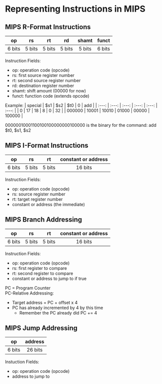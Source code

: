 # Representing Instructions in MIPS

## MIPS R-Format Instructions
| op     | rs     | rt     | rd     | shamt  | funct  | 
| :---:  | :---:  | :---:  | :---:  | :---:  | :---:  |
| 6 bits | 5 bits | 5 bits | 5 bits | 5 bits | 6 bits |

Instruction Fields:
* op: operation code (opcode)
* rs: first source register number
* rt: second source register number
* rd: destination register number
* shamt: shift amount (00000 for now)
* funct: function code (extends opcode)

Example:
| special | $s1   | $s2   | $t0   | 0     | add    |
| :---:   | :---: | :---: | :---: | :---: | :---:  | 
| 0       | 17    | 18    | 8     | 0     | 32     |
| 000000  | 10001 | 10010 | 01000 | 00000 | 100000 |

00000010001100100100000000100000 is the binary for the command: add $t0, $s1, $s2

## MIPS I-Format Instructions
| op     | rs     | rt     | constant or address |
| :---:  | :---:  | :---:  | :---:               |
| 6 bits | 5 bits | 5 bits | 16 bits             |

Instruction Fields:
* op: operation code (opcode)
* rs: source register number
* rt: target register number
* constant or address (the immediate)

## MIPS Branch Addressing
| op     | rs     | rt     | constant or address | 
|:---:   | :---:  | :---:  | :---:               |
| 6 bits | 5 bits | 5 bits | 16 bits             |  

Instruction Fields:
* op: operation code (opcode)
* rs: first register to compare
* rt: second register to compare
* constant or address to jump to if true

PC = Program Counter<br/>
PC-Relative Addressing:
* Target address = PC + offset x 4
* PC has already incremented by 4 by this time
	* Remember the PC already did PC += 4


## MIPS Jump Addressing
| op     | address |
| :---:  | :---:   |
| 6 bits | 26 bits |

Instuction Fields:
* op: operation code (opcode)
* address to jump to
